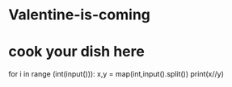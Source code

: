 # Valentine-is-coming
# cook your dish here
for i in range (int(input())):
    x,y = map(int,input().split())
    print(x//y)
    
    

